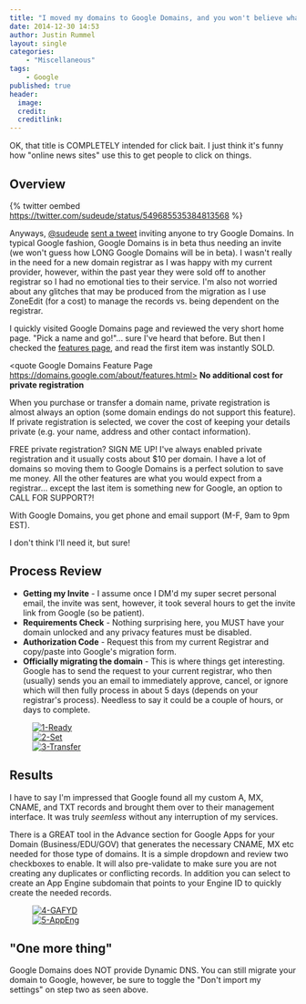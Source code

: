 ```yaml
---
title: "I moved my domains to Google Domains, and you won't believe what happened next"
date: 2014-12-30 14:53
author: Justin Rummel
layout: single
categories:
    - "Miscellaneous"
tags:
    - Google
published: true
header:
  image:
  credit:
  creditlink:
---
```

OK, that title is COMPLETELY intended for click bait. I just think it's funny how "online news sites" use this to get people to click on things.

## Overview
{% twitter oembed https://twitter.com/sudeude/status/549685535384813568 %}

Anyways, [@sudeude][sudeude] [sent a tweet][sudeudeGD] inviting anyone to try Google Domains. In typical Google fashion, Google Domains is in beta thus needing an invite (we won't guess how LONG Google Domains will be in beta). I wasn't really in the need for a new domain registrar as I was happy with my current provider, however, within the past year they were sold off to another registrar so I had no emotional ties to their service. I'm also not worried about any glitches that may be produced from the migration as I use ZoneEdit (for a cost) to manage the records vs. being dependent on the registrar.

I quickly visited Google Domains page and reviewed the very short home page. "Pick a name and go!"... sure I've heard that before. But then I checked the [features page][features], and read the first item was instantly SOLD.

<quote Google Domains Feature Page https://domains.google.com/about/features.html>
**No additional cost for private registration**

When you purchase or transfer a domain name, private registration is almost always an option (some domain endings do not support this feature). If private registration is selected, we cover the cost of keeping your details private (e.g. your name, address and other contact information).
</quote>

FREE private registration? SIGN ME UP! I've always enabled private registration and it usually costs about $10 per domain. I have a lot of domains so moving them to Google Domains is a perfect solution to save me money. All the other features are what you would expect from a registrar... except the last item is something new for Google, an option to CALL FOR SUPPORT?! 

<quote>
With Google Domains, you get phone and email support (M-F, 9am to 9pm EST).
</quote>

I don't think I'll need it, but sure! 

## Process Review

-	**Getting my Invite** - I assume once I DM'd my super secret personal email, the invite was sent, however, it took several hours to get the invite link from Google (so be patient).
-	**Requirements Check** - Nothing surprising here, you MUST have your domain unlocked and any privacy features must be disabled.
-	**Authorization Code** - Request this from my current Registrar and copy/paste into Google's migration form.
-	**Officially migrating the domain** - This is where things get interesting.  Google has to send the request to your current registrar, who then (usually) sends you an email to immediately approve, cancel, or ignore which will then fully process in about 5 days (depends on your registrar's process).  Needless to say it could be a couple of hours, or days to complete. 

<figure>
<a href="{{ site.url }}/images/2014/12/30/1-Ready.png"><img src="{{ site.url }}/images/2014/12/30/1-Ready_480.png" alt="1-Ready" title="1-Ready" /></a><br />
<a href="{{ site.url }}/images/2014/12/30/2-Set.png"><img src="{{ site.url }}/images/2014/12/30/2-Set_480.png" alt="2-Set" title="2-Set" /></a><br />
<a href="{{ site.url }}/images/2014/12/30/3-Transfer.png"><img src="{{ site.url }}/images/2014/12/30/3-Transfer_480.png" alt="3-Transfer" title="3-Transfer" /></a>
</figure>

## Results
I have to say I'm impressed that Google found all my custom A, MX, CNAME, and TXT records and brought them over to their management interface. It was truly *seemless* without any interruption of my services.

There is a GREAT tool in the Advance section for Google Apps for your Domain (Business/EDU/GOV) that generates the necessary CNAME, MX etc needed for those type of domains. It is a simple dropdown and review two checkboxes to enable. It will also pre-validate to make sure you are not creating any duplicates or conflicting records. In addition you can select to create an App Engine subdomain that points to your Engine ID to quickly create the needed records. 

<figure>
<a href="{{ site.url }}/images/2014/12/30/4-GAFYD.png"><img src="{{ site.url }}/images/2014/12/30/4-GAFYD_480.png" alt="4-GAFYD" title="4-GAFYD" /></a><br />
<a href="{{ site.url }}/images/2014/12/30/5-AppEng.png"><img src="{{ site.url }}/images/2014/12/30/5-AppEng_480.png" alt="5-AppEng" title="5-AppEng" /></a>
</figure>

## "One more thing"
Google Domains does NOT provide Dynamic DNS. You can still migrate your domain to Google, however, be sure to toggle the "Don't import my settings" on step two as seen above.

[sudeude]: https://twitter.com/sudeude/ 
[sudeudeGD]: https://twitter.com/sudeude/status/549685535384813568
[features]: https://domains.google.com/about/features.html 

